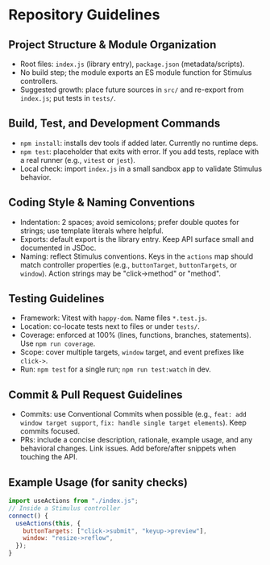 # Repository Guidelines

## Project Structure & Module Organization
- Root files: `index.js` (library entry), `package.json` (metadata/scripts).
- No build step; the module exports an ES module function for Stimulus controllers.
- Suggested growth: place future sources in `src/` and re-export from `index.js`; put tests in `tests/`.

## Build, Test, and Development Commands
- `npm install`: installs dev tools if added later. Currently no runtime deps.
- `npm test`: placeholder that exits with error. If you add tests, replace with a real runner (e.g., `vitest` or `jest`).
- Local check: import `index.js` in a small sandbox app to validate Stimulus behavior.

## Coding Style & Naming Conventions
- Indentation: 2 spaces; avoid semicolons; prefer double quotes for strings; use template literals where helpful.
- Exports: default export is the library entry. Keep API surface small and documented in JSDoc.
- Naming: reflect Stimulus conventions. Keys in the `actions` map should match controller properties (e.g., `buttonTarget`, `buttonTargets`, or `window`). Action strings may be "click->method" or "method".

## Testing Guidelines
- Framework: Vitest with `happy-dom`. Name files `*.test.js`.
- Location: co-locate tests next to files or under `tests/`.
- Coverage: enforced at 100% (lines, functions, branches, statements). Use `npm run coverage`.
- Scope: cover multiple targets, `window` target, and event prefixes like `click->`.
- Run: `npm test` for a single run; `npm run test:watch` in dev.

## Commit & Pull Request Guidelines
- Commits: use Conventional Commits when possible (e.g., `feat: add window target support`, `fix: handle single target elements`). Keep commits focused.
- PRs: include a concise description, rationale, example usage, and any behavioral changes. Link issues. Add before/after snippets when touching the API.

## Example Usage (for sanity checks)
```js
import useActions from "./index.js";
// Inside a Stimulus controller
connect() {
  useActions(this, {
    buttonTargets: ["click->submit", "keyup->preview"],
    window: "resize->reflow",
  });
}
```
